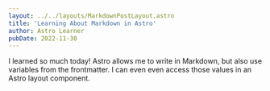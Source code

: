 ```yaml
---
layout: ../../layouts/MarkdownPostLayout.astro
title: 'Learning About Markdown in Astro'
author: Astro Learner
pubDate: 2022-11-30
---
```


I learned so much today! Astro allows me to write in Markdown, but also use variables from the frontmatter. I can even even access those values in an Astro layout component.
